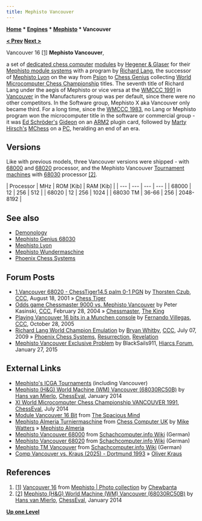 ```yaml
---
title: Mephisto Vancouver
---
```

**[Home](Home "Home") \* [Engines](Engines "Engines") \* [Mephisto](Mephisto "Mephisto") \* Vancouver**


**[< Prev](Mephisto_Lyon "Mephisto Lyon") [Next >](Mephisto_Wundermaschine "Mephisto Wundermaschine")**



 [](https://www.flickr.com/photos/10261668@N05/859029906/in/album-72157600922171154/) Vancouver 16 <a id="cite-note-1" href="#cite-ref-1">[1]</a> 
**Mephisto Vancouver**,  

a set of [dedicated chess computer](Dedicated_Chess_Computers "Dedicated Chess Computers") [modules](Module "Module") by [Hegener & Glaser](Hegener_%26_Glaser "Hegener & Glaser") for their [Mephisto module systems](Mephisto_Module_Systems "Mephisto Module Systems") with a program by [Richard Lang](Richard_Lang "Richard Lang"), the successor of [Mephisto Lyon](Mephisto_Lyon "Mephisto Lyon") on the way from [Psion](Psion "Psion") to [Chess Genius](Chess_Genius "Chess Genius") collecting [World Microcomputer Chess Championship](World_Microcomputer_Chess_Championship "World Microcomputer Chess Championship") titles. The seventh title of Richard Lang under the aegis of Mephisto or vice versa at the [WMCCC 1991](WMCCC_1991 "WMCCC 1991") in [Vancouver](https://en.wikipedia.org/wiki/Vancouver) in the Manufacturers group was per default, since there were no other competitors. In the Software group, Mephisto X aka Vancouver only became third. For a long time, since the [WMCCC 1983](WMCCC_1983 "WMCCC 1983"), no Lang or Mephisto program won the microcomputer title in the software or commercial group - it was [Ed Schröder's](Ed_Schroder "Ed Schroder") [Gideon](Gideon "Gideon") on an [ARM2](ARM2 "ARM2") plugin card, followed by [Marty Hirsch's](Marty_Hirsch "Marty Hirsch") [MChess](MChess "MChess") on a [PC](IBM_PC "IBM PC"), heralding an end of an era. 



## Versions


Like with previous models, three Vancouver versions were shipped - with [68000](68000 "68000") and [68020](68020 "68020") processor, and the Mephisto Vancouver [Tournament machines](https://en.wikipedia.org/wiki/Mephisto_%28chess_computer%29#Tournament_machines) with [68030](68030 "68030") processor <a id="cite-note-2" href="#cite-ref-2">[2]</a>.





|  Processor
 |  MHz
 |  ROM [Kib]
 |  RAM [Kib]
 |
| --- | --- | --- | --- |
|  68000
 |  12
 |  256
 |  512
 |
|  68020
 |  12
 |  256
 |  1024
 |
|  68030 TM
 |  36-66
 |  256
 |  2048-8192
 |


## See also


* [Demonology](Category:Demonology "Category:Demonology")
* [Mephisto Genius 68030](Mephisto_Genius_68030 "Mephisto Genius 68030")
* [Mephisto Lyon](Mephisto_Lyon "Mephisto Lyon")
* [Mephisto Wundermaschine](Mephisto_Wundermaschine "Mephisto Wundermaschine")
* [Phoenix Chess Systems](index.php?title=Phoenix_Chess_Systems&action=edit&redlink=1 "Phoenix Chess Systems (page does not exist)")


## Forum Posts


* [1.Vancouver 68020 - ChessTiger14.5 palm 0-1 PGN](https://www.stmintz.com/ccc/index.php?id=184112) by [Thorsten Czub](Thorsten_Czub "Thorsten Czub"), [CCC](CCC "CCC"), August 18, 2001 » [Chess Tiger](Chess_Tiger "Chess Tiger")
* [Odds game Chessmaster 9000 vs. Mephisto Vancouver](https://www.stmintz.com/ccc/index.php?id=351912) by Peter Kasinski, [CCC](CCC "CCC"), February 28, 2004 » [Chessmaster](Chessmaster "Chessmaster"), [The King](The_King "The King")
* [Playing Vancouver 16 bits in a Munchen console](https://www.stmintz.com/ccc/index.php?id=458399) by [Fernando Villegas](Fernando_Villegas "Fernando Villegas"), [CCC](CCC "CCC"), October 28, 2005
* [Richard Lang World Champion Emulation](http://www.talkchess.com/forum/viewtopic.php?t=28838) by [Bryan Whitby](index.php?title=Bryan_Whitby&action=edit&redlink=1 "Bryan Whitby (page does not exist)"), [CCC](CCC "CCC"), July 07, 2009 » [Phoenix Chess Systems](index.php?title=Phoenix_Chess_Systems&action=edit&redlink=1 "Phoenix Chess Systems (page does not exist)"), [Resurrection](index.php?title=Resurrection&action=edit&redlink=1 "Resurrection (page does not exist)"), [Revelation](Revelation "Revelation")
* [Mephisto Vancouver Exclusive Problem](http://hiarcs.net/forums/viewtopic.php?t=7026&) by BlackSails911, [Hiarcs Forum](Computer_Chess_Forums "Computer Chess Forums"), January 27, 2015


## External Links


* [Mephisto's ICGA Tournaments](https://www.game-ai-forum.org/icga-tournaments/program.php?id=202) (including Vancouver)
* [Mephisto (H&G) World Machine (WM) Vancouver (68030RC50B)](http://chesseval.com/RareBoard/WM/WM.htm) by [Hans van Mierlo](index.php?title=Hans_van_Mierlo&action=edit&redlink=1 "Hans van Mierlo (page does not exist)"), [ChessEval](http://www.chesseval.com/index.html), January 2014
* [XI World Microcomputer Chess Championship VANCOUVER 1991](http://chesseval.com/WorldChampion/Vancouver1991.htm), [ChessEval](http://www.chesseval.com/index.html), July 2014
* [Module Vancouver 16 Bit](http://www.spacious-mind.com/html/module_vancouver_16_bit.html) from [The Spacious Mind](The_Spacious_Mind "The Spacious Mind")
* [Mephisto Almeria Turniermaschine](http://www.chesscomputeruk.com/html/mephisto_almeria_turniermaschi.html) from [Chess Computer UK](http://www.chesscomputeruk.com/index.html) by [Mike Watters](Mike_Watters "Mike Watters") » [Mephisto Almeria](Mephisto_Almeria "Mephisto Almeria")
* [Mephisto Vancouver 68000](http://www.schach-computer.info/wiki/index.php/Mephisto_Vancouver_68000) from [Schachcomputer.info Wiki](http://www.schach-computer.info/wiki/index.php/Hauptseite_En) (German)
* [Mephisto Vancouver 68020](http://www.schach-computer.info/wiki/index.php/Mephisto_Vancouver_68020) from [Schachcomputer.info Wiki](http://www.schach-computer.info/wiki/index.php/Hauptseite_En) (German)
* [Mephisto TM Vancouver](http://www.schach-computer.info/wiki/index.php/Mephisto_TM_Vancouver) from [Schachcomputer.info Wiki](http://www.schach-computer.info/wiki/index.php/Hauptseite_En) (German)
* [Comp Vancouver vs. Kraus (2025) - Dortmund 1993](http://www.365chess.com/view_game.php?g=1770075) » [Oliver Kraus](Oliver_Kraus "Oliver Kraus")


## References


1. <a id="cite-ref-1" href="#cite-note-1">[1]</a> [Vancouver 16](https://www.flickr.com/photos/10261668@N05/859029906/in/album-72157600922171154/) from [Mephisto | Photo collection](http://www.flickr.com/photos/10261668@N05/sets/72157600922171154/) by [Chewbanta](Steve_Blincoe "Steve Blincoe")
2. <a id="cite-ref-2" href="#cite-note-2">[2]</a> [Mephisto (H&G) World Machine (WM) Vancouver (68030RC50B)](http://chesseval.com/RareBoard/WM/WM.htm) by [Hans van Mierlo](index.php?title=Hans_van_Mierlo&action=edit&redlink=1 "Hans van Mierlo (page does not exist)"), [ChessEval](http://www.chesseval.com/index.html), January 2014

**[Up one Level](Mephisto "Mephisto")**







 
